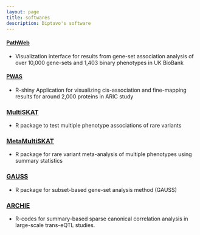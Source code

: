 ```yaml
---
layout: page
title: softwares
description: Diptavo's software
---
```



#### <a name="PathWeb"></a>[PathWeb](https://ukb-pathway.leelabsg.org/)

* Visualization interface for results from gene-set association analysis of over 10,000 gene-sets and 1,403 binary phenotypes in UK BioBank


#### <a name="PWAS"></a>[PWAS](http://nilanjanchatterjeelab.org/pwas/)

* R-shiny Application for visualizing cis-association and fine-mapping results for around 2,000 proteins in ARIC study


### <a name="MultiSKAT"></a>[MultiSKAT](https://github.com/diptavo/MultiSKAT)

* R package to test multiple phenotype associations of rare variants



### <a name="MMSKT"></a>[MetaMultiSKAT](https://github.com/diptavo/MetaMultiSKAT)

* R package for rare variant meta-analysis of multiple phenotypes using summary statistics


### <a name="GAUSS"></a>[GAUSS](https://github.com/diptavo/GAUSS)

* R package for subset-based gene-set analysis method (GAUSS)


### <a name="ARCHIE"></a>[ARCHIE](https://github.com/diptavo/ARCHIE)

* R-codes for summary-based sparse canonical correlation analysis in large-scale trans-eQTL studies.




